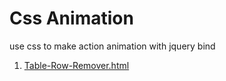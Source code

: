# Css Animation
use css to make action animation with jquery bind

1. <a href="https://stephencheuk.github.io/Css-Animation/Table-Row-Remover.html">Table-Row-Remover.html</a>
